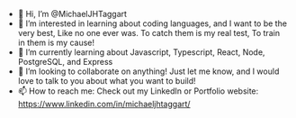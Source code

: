 - 👋 Hi, I’m @MichaelJHTaggart
- 👀 I’m interested in learning about coding languages, and I want to be the very best, Like no one ever was. To catch them is my real test, To train in them is my cause!
- 🌱 I’m currently learning about Javascript, Typescript, React, Node, PostgreSQL, and Express
- 💞️ I’m looking to collaborate on anything! Just let me know, and I would love to talk to you about what you want to build!
- 📫 How to reach me: Check out my LinkedIn or Portfolio website:
https://www.linkedin.com/in/michaeljhtaggart/

